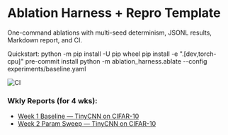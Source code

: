 # Ablation Harness + Repro Template

One-command ablations with multi-seed determinism, JSONL results, Markdown report, and CI.

Quickstart:
    python -m pip install -U pip wheel
    pip install -e ".[dev,torch-cpu]"
    pre-commit install
    python -m ablation_harness.ablate --config experiments/baseline.yaml

![CI](https://github.com/l-mid/ablation-harness/actions/workflows/ci.yml/badge.svg?branch=main)

### Wkly Reports (for 4 wks):
- [Week 1 Baseline — TinyCNN on CIFAR-10](docs/reports/wk1_baseline.md)
- [Week 2 Param Sweep — TinyCNN on CIFAR-10](docs/reports/wk2_adam_sgd_ema_param_sweep.md)
